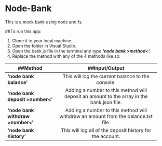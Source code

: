 # Node-Bank
This is a mock bank using node and fs.

##To run this app:

1) Clone it to your local machine.
2) Open the folder in Visual Studio.
3) Open the bank.js file in the terminal and type _**'node bank >method<'.**_
4) Replace the method with any of the 4 methods like so:


| ##Method                            | ##Input/Output                                                                            | 
| ------------------------------------|:-----------------------------------------------------------------------------------------:|
| **'node bank balance'**             | This will log the current balance to the console.                                         |  
| **'node bank deposit >number<'**    | Adding a number to this method will deposit an amount to the array in the bank.json file. |
| **'node bank withdraw >number<'**   | Adding a number to this method will withdraw an amount from the balance.txt file.         |
| **'node bank history'**             | This will log all of the deposit history for the account.                                 |


